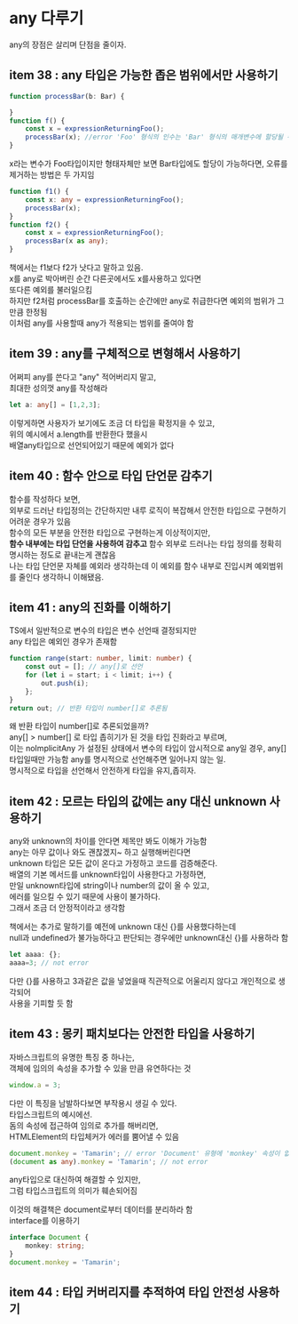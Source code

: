 # any 다루기
any의 장점은 살리며 단점을 줄이자.  
## item 38 : any 타입은 가능한 좁은 범위에서만 사용하기  
```ts
function processBar(b: Bar) {

}
function f() {
    const x = expressionReturningFoo();
    processBar(x); //error 'Foo' 형식의 인수는 'Bar' 형식의 매개변수에 할당될 수 없습니다.
}
```
x라는 변수가 Foo타입이지만 형태자체만 보면 Bar타입에도 할당이 가능하다면, 오류를 제거하는 방법은 두 가지임  
```ts
function f1() {
    const x: any = expressionReturningFoo();
    processBar(x);
}
function f2() {
    const x = expressionReturningFoo();
    processBar(x as any);
}
```
책에서는 f1보다 f2가 낫다고 말하고 있음.  
x를 any로 박아버린 순간 다른곳에서도 x를사용하고 있다면  
또다른 예외를 불러일으킴  
하지만 f2처럼 processBar를 호출하는 순간에만 any로 취급한다면 예외의 범위가 그만큼 한정됨  
이처럼 any를 사용할때 any가 적용되는 범위를 줄여야 함  

## item 39 : any를 구체적으로 변형해서 사용하기
어쩌피 any를 쓴다고 "any" 적어버리지 말고,  
최대한 성의껏 any를 작성해라  
```ts
let a: any[] = [1,2,3];
```
이렇게하면 사용자가 보기에도 조금 더 타입을 확정지을 수 있고,  
위의 예시에서 a.length를 반환한다 했을시  
배열any타입으로 선언되어있기 때문에 예외가 없다  

## item 40 : 함수 안으로 타입 단언문 감추기
함수를 작성하다 보면,  
외부로 드러난 타입정의는 간단하지만 내루 로직이 복잡해서 안전한 타입으로 구현하기 어려운 경우가 있음  
함수의 모든 부분을 안전한 타입으로 구현하는게 이상적이지만,  
**함수 내부에는 타입 단언을 사용하여 감추고** 함수 외부로 드러나는 타입 정의를 정확히 명시하는 정도로 끝내는게 괜찮음  
나는 타입 단언문 자쳬를 예외라 생각하는데 이 예외를 함수 내부로 진입시켜 예외범위를 줄인다 생각하니 이해됐음.  

## item 41 : any의 진화를 이해하기  
TS에서 일반적으로 변수의 타입은 변수 선언때 결정되지만  
any 타입은 예외인 경우가 존재함  

```ts
function range(start: number, limit: number) {
    const out = []; // any[]로 선언
    for (let i = start; i < limit; i++) {
        out.push(i);
    };
}
return out; // 반환 타입이 number[]로 추론됨
```
왜 반환 타입이 number[]로 추론되었을까?  
any[] > number[] 로 타입 좁히기가 된 것을 타입 진화라고 부르며,  
이는 noImplicitAny 가 설정된 상태에서 변수의 타입이 암시적으로 any일 경우, any[] 타입일때만 가능함 
any를 명시적으로 선언해주면 일어나지 않는 일.  
명시적으로 타입을 선언해서 안전하게 타입을 유지,좁히자.  

## item 42 : 모르는 타입의 값에는 any 대신 unknown 사용하기
any와 unknown의 차이를 안다면 제목만 봐도 이해가 가능함  
any는 아무 값이나 와도 괜찮겠지~ 하고 실행해버린다면  
unknown 타입은 모든 값이 온다고 가정하고 코드를 검증해준다.  
배열의 기본 메서드를 unknown타입이 사용한다고 가정하면,  
만일 unknown타입에 string이나 number의 값이 올 수 있고,  
에러를 일으킬 수 있기 때문에 사용이 불가하다.  
그래서 조금 더 안정적이라고 생각함  

책에서는 추가로 말하기를 예전에 unknown 대신 {}를 사용했다하는데  
null과 undefined가 불가능하다고 판단되는 경우에만 unknown대신 {}를 사용하라 함  
```ts
let aaaa: {};
aaaa=3; // not error
```
다만 {}를 사용하고 3과같은 값을 넣었을때 직관적으로 어울리지 않다고 개인적으로 생각되어  
사용을 기피할 듯 함
## item 43 : 몽키 패치보다는 안전한 타입을 사용하기  
자바스크립트의 유명한 특징 중 하나는,  
객체에 임의의 속성을 추가할 수 있을 만큼 유연하다는 것  
```js
window.a = 3;
```

다만 이 특징을 남발하다보면 부작용시 생길 수 있다.  
타입스크립트의 예시에선.  
돔의 속성에 접근하여 임의로 추가를 해버리면,  
HTMLElement의 타입체커가 에러를 뿜어낼 수 있음  

```ts
document.monkey = 'Tamarin'; // error 'Document' 유형에 'monkey' 속성이 없습니다.
(document as any).monkey = 'Tamarin'; // not error
```

any타입으로 대신하여 해결할 수 있지만,  
그럼 타입스크립트의 의미가 훼손되어짐  

이것의 해결책은 document로부터 데이터를 분리하라 함  
interface를 이용하기  
```ts
interface Document {
    monkey: string;
}
document.monkey = 'Tamarin';
```

## item 44 : 타입 커버리지를 추적하여 타입 안전성 사용하기